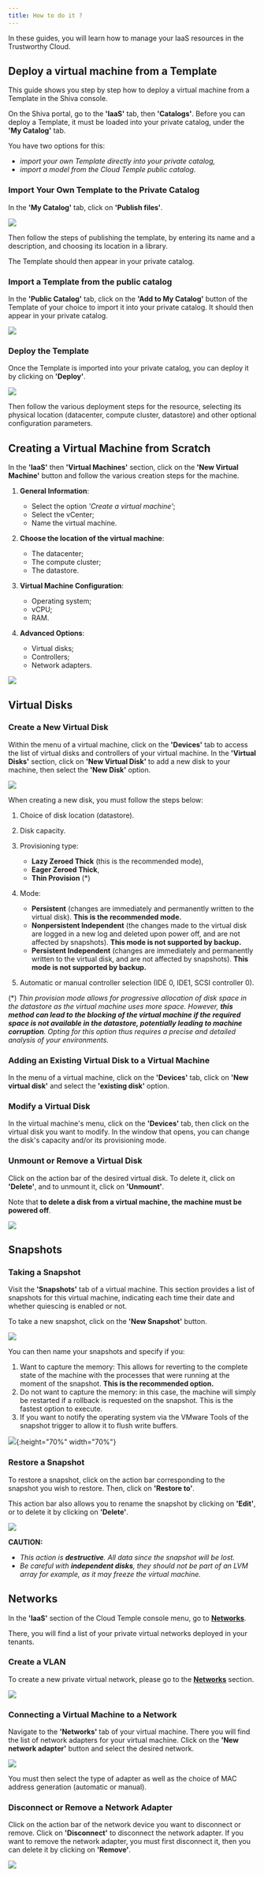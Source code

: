 ```yaml
---
title: How to do it ?
---
```


In these guides, you will learn how to manage your IaaS resources in the Trustworthy Cloud.

## Deploy a virtual machine from a Template
This guide shows you step by step how to deploy a virtual machine from a Template in the Shiva console.

On the Shiva portal, go to the __'IaaS'__ tab, then __'Catalogs'__. Before you can deploy a Template, it must be loaded into your private catalog, under the __'My Catalog'__ tab.

You have two options for this:

- *import your own Template directly into your private catalog,*
- *import a model from the Cloud Temple public catalog.*

### Import Your Own Template to the Private Catalog
In the __'My Catalog'__ tab, click on __'Publish files'__.

![](images/shiva_catalogs_charger.png)

Then follow the steps of publishing the template, by entering its name and a description, and choosing its location in a library.

The Template should then appear in your private catalog.

### Import a Template from the public catalog
In the __'Public Catalog'__ tab, click on the __'Add to My Catalog'__ button of the Template of your choice to import it into your private catalog. It should then appear in your private catalog.

![](images/shiva_catalogs_ajout.png)

### Deploy the Template

Once the Template is imported into your private catalog, you can deploy it by clicking on __'Deploy'__.

![](images/shiva_catalogs_deployer.png)

Then follow the various deployment steps for the resource, selecting its physical location (datacenter, compute cluster, datastore) and other optional configuration parameters.

## Creating a Virtual Machine from Scratch

In the __'IaaS'__ then __'Virtual Machines'__ section, click on the __'New Virtual Machine'__ button and follow the various creation steps for the machine.

1. __General Information__:
    - Select the option *'Create a virtual machine'*;
    - Select the vCenter;
    - Name the virtual machine.

2. __Choose the location of the virtual machine__:
    - The datacenter;
    - The compute cluster;
    - The datastore.

3. __Virtual Machine Configuration__:
    - Operating system;
    - vCPU;
    - RAM.

4. __Advanced Options__:
    - Virtual disks;
    - Controllers;
    - Network adapters.

![](images/shiva_vm_deploy.png)

## Virtual Disks

### Create a New Virtual Disk
Within the menu of a virtual machine, click on the __'Devices'__ tab to access the list of virtual disks and controllers of your virtual machine. 
In the __'Virtual Disks'__ section, click on __'New Virtual Disk'__ to add a new disk to your machine, then select the __'New Disk'__ option.

![](images/shiva_vm_disques_virtuels.png)

When creating a new disk, you must follow the steps below:

1. Choice of disk location (datastore).

2. Disk capacity.

3. Provisioning type:

    - **Lazy Zeroed Thick** (this is the recommended mode),
    - **Eager Zeroed Thick**,
    - **Thin Provision** (*)

4. Mode:

    - **Persistent** (changes are immediately and permanently written to the virtual disk). **This is the recommended mode.**
    - **Nonpersistent Independent** (the changes made to the virtual disk are logged in a new log and deleted upon power off, and are not affected by snapshots). **This mode is not supported by backup.**
    - **Persistent Independent** (changes are immediately and permanently written to the virtual disk, and are not affected by snapshots). **This mode is not supported by backup.**

5. Automatic or manual controller selection (IDE 0, IDE1, SCSI controller 0).

(*) *Thin provision mode allows for progressive allocation of disk space in the datastore as the virtual machine uses more space. However, **this method can lead to the blocking of the virtual machine if the required space is not available in the datastore, potentially leading to machine corruption**. Opting for this option thus requires a precise and detailed analysis of your environments.*

### Adding an Existing Virtual Disk to a Virtual Machine
In the menu of a virtual machine, click on the __'Devices'__ tab, click on __'New virtual disk'__ and select the __'existing disk'__ option. 

### Modify a Virtual Disk

In the virtual machine's menu, click on the __'Devices'__ tab, then click on the virtual disk you want to modify. In the window that opens, you can change the disk's capacity and/or its provisioning mode.

### Unmount or Remove a Virtual Disk
Click on the action bar of the desired virtual disk. To delete it, click on __'Delete'__, and to unmount it, click on __'Unmount'__.

Note that __to delete a disk from a virtual machine, the machine must be powered off__.

![](images/shiva_vm_disques_virtuels_supprimer.png)

## Snapshots
### Taking a Snapshot
Visit the __'Snapshots'__ tab of a virtual machine. This section provides a list of snapshots for this virtual machine, indicating each time their date and whether quiescing is enabled or not.

To take a new snapshot, click on the __'New Snapshot'__ button.

![](images/shiva_vm_prendre_snapshot.png)

You can then name your snapshots and specify if you:

1. Want to capture the memory: This allows for reverting to the complete state of the machine with the processes that were running at the moment of the snapshot. **This is the recommended option.**
2. Do not want to capture the memory: in this case, the machine will simply be restarted if a rollback is requested on the snapshot. This is the fastest option to execute.
3. If you want to notify the operating system via the VMware Tools of the snapshot trigger to allow it to flush write buffers.

![](images/shiva_vm_snap_type.png){:height="70%" width="70%"}

### Restore a Snapshot

To restore a snapshot, click on the action bar corresponding to the snapshot you wish to restore. Then, click on __'Restore to'__.

This action bar also allows you to rename the snapshot by clicking on __'Edit'__, or to delete it by clicking on __'Delete'__.

![](images/shiva_vm_snapshot_restaurer.png)

**CAUTION:**

- *This action is **destructive**. All data since the snapshot will be lost.*
- *Be careful with **independent disks**, they should not be part of an LVM array for example, as it may freeze the virtual machine.*

## Networks

In the __'IaaS'__ section of the Cloud Temple console menu, go to [__Networks__](../network/private_network.md#the-network-in-the-vmware-virtualization-offer).

There, you will find a list of your private virtual networks deployed in your tenants.

### Create a VLAN
To create a new private virtual network, please go to the [__Networks__](../network/private_network.md#le-réseau-dans-loffre-de-virtualisation-vmware) section.

![](../network/images/shiva_network_001.jpg)

### Connecting a Virtual Machine to a Network
Navigate to the __'Networks'__ tab of your virtual machine. There you will find the list of network adapters for your virtual machine. Click on the __'New network adapter'__ button and select the desired network.

![](images/shiva_vm_reseau.png)

You must then select the type of adapter as well as the choice of MAC address generation (automatic or manual).

### Disconnect or Remove a Network Adapter
Click on the action bar of the network device you want to disconnect or remove.
Click on __'Disconnect'__ to disconnect the network adapter. If you want to remove the network adapter, you must first disconnect it, then you can delete it by clicking on __'Remove'__.

![](images/shiva_vm_reseau_deconnecter.png)